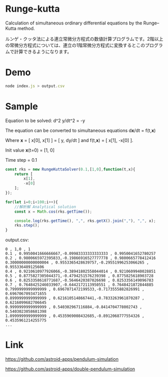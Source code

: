 # Runge-kutta
Calculation of simultaneous ordinary differential equations by the Runge–Kutta method.

ルンゲ・クッタ法による連立常微分方程式の数値計算プログラムです。2階以上の常微分方程式については、連立の1階常微分方程式に変換するとこのプログラムで計算できるようになります。

# Demo

```JavaScript
node index.js > output.csv
```

# Sample
Equation to be solved: d^2 y/dt^2 = -y

The equation can be converted to simultaneous equations d**x**/dt = f(t,**x**)

Where **x** = [ x[0], x[1] ] = [ y, dy/dt ] and f(t,**x**) = [ x[1], -x[0] ].

Init value **x**(t=0) = [1, 0]

Time step = 0.1

```JavaScript
const rks = new RungeKuttaSolver(0.1,[1,0],function(t,x){
	return [
		x[1],
		-x[0]
	];
});

for(let i=0;i<100;i++){
	//解析解 Analytical solution
	const x = Math.cos(rks.getTime());

	console.log(rks.getTime(), ",", rks.getX().join(","), ",", x);
	rks.step();	
}
 ```
output.csv:
```
0 , 1,0 , 1
0.1 , 0.9950041666666667,-0.09983333333333333 , 0.9950041652780257
0.2 , 0.9800665972395833,-0.19866916527777778 , 0.9800665778412416
0.30000000000000004 , 0.9553365428639757,-0.29551996253066265 , 0.955336489125606
0.4 , 0.9210610977926066,-0.38941802558044014 , 0.9210609940028851
0.5 , 0.8775827305044371,-0.4794251576239398 , 0.8775825618903728
0.6 , 0.8253358618771687,-0.5646420387026698 , 0.8253356149096783
0.7 , 0.7648425246033907,-0.6442172113950551 , 0.7648421872844885
0.7999999999999999 , 0.6967071472199533,-0.7173555882826991 , 0.6967067093471655
0.8999999999999999 , 0.6216105148667441,-0.7833263961870287 , 0.6216099682706645
0.9999999999999999 , 0.540302967116884,-0.8414704778002743 , 0.5403023058681398
1.0999999999999999 , 0.4535969008432685,-0.8912068777554326 , 0.4535961214255775
...
```

# Link
https://github.com/astroid-apps/pendulum-simulation

https://github.com/astroid-apps/double-pendulum-simulation

